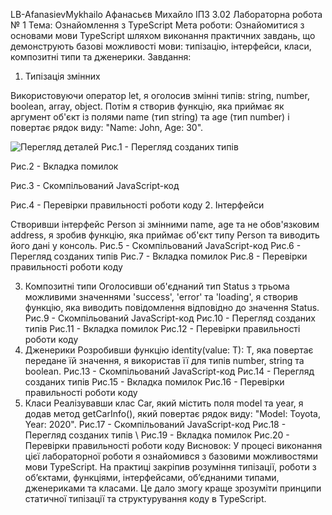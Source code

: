 LB-AfanasievMykhailo
Афанасьєв Михайло IПЗ 3.02
Лабораторна робота № 1
Тема: Ознайомлення з TypeScript
Мета роботи: Ознайомитися з основами мови TypeScript шляхом виконання практичних завдань, що демонструють базові можливості мови: типізацію, інтерфейси, класи, композитні типи та дженерики.
Завдання:
1.	Типізація змінних

Використовуючи оператор let, я оголосив змінні типів: string, number, boolean, array, object. Потім я створив функцію, яка приймає як аргумент об'єкт із полями name (тип string) та age (тип number) і повертає рядок виду: "Name: John, Age: 30".

![Перегляд деталей](./images1b/image1.png)
Рис.1 - Перегляд созданих типiв  

Рис.2 - Вкладка помилок  

Рис.3 - Скомпiльований JavaScript-код  

Рис.4 - Перевiрки правильностi роботи коду
2.	Інтерфейси

Створивши iнтерфейс Person зi змiнними name, age та не обов'язковим address, я зробив функцiю, яка приймає об'єкт типу Person та виводить його дані у консоль.  Рис.5 - Скомпiльований JavaScript-код  Рис.6 - Перегляд созданих типiв  Рис.7 - Вкладка помилок  Рис.8 - Перевiрки правильностi роботи коду

3.	Композитні типи
Оголосивши об'єднаний тип Status з трьома можливими значеннями 'success', 'error' та 'loading', я створив функцію, яка виводить повідомлення відповідно до значення Status.
 Рис.9 - Скомпiльований JavaScript-код  Рис.10 - Перегляд созданих типiв  Рис.11 - Вкладка помилок  Рис.12 - Перевiрки правильностi роботи коду
4.	Дженерики
Розробивши функцію identity(value: T): T, яка повертає передане їй значення, я використав її для типів number, string та boolean.  Рис.13 - Скомпiльований JavaScript-код  Рис.14 - Перегляд созданих типiв  Рис.15 - Вкладка помилок  Рис.16 - Перевiрки правильностi роботи коду
5.	Класи
Реалiзувавши клас Car, який мiстить поля model та year, я додав метод getCarInfo(), який повертає рядок виду: "Model: Toyota, Year: 2020".  Рис.17 - Скомпiльований JavaScript-код  Рис.18 - Перегляд созданих типiв \  Рис.19 - Вкладка помилок  Рис.20 - Перевiрки правильностi роботи коду
Висновок: У процесі виконання цієї лабораторної роботи я ознайомився з базовими можливостями мови TypeScript.
На практиці закріпив розуміння типізації, роботи з об’єктами, функціями, інтерфейсами, об’єднаними типами, дженериками та класами.
Це дало змогу краще зрозуміти принципи статичної типізації та структурування коду в TypeScript.

